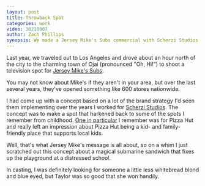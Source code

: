 ```yaml
---
layout: post
title: Throwback Spot
categories: work
video: 30210007
author: Zach Phillips
synopsis: We made a Jersey Mike's Subs commercial with Scherzi Studios that brings us back to the feel-good commercials of our youth.
---
```


Last year, we traveled out to Los Angeles and drove about an hour north of the city to the charming town of Ojai (pronounced "Oh, Hi!") to shoot a television spot for [Jersey Mike's Subs](http://jerseymikes.com).

You may not know about Mike's if they aren't in your area, but over the last several years, they've opened something like 600 stores nationwide.

I had come up with a concept based on a lot of the brand strategy I'd seen them implementing over the years I worked for [Scherzi Studios](http://scherzi.com). The concept was to make a spot that harkened back to some of the spots I remember from childhood. [One in particular](http://www.youtube.com/watch?v=ex2DJnvyFsI) I remember was for Pizza Hut and really left an impression about Pizza Hut being a kid- and family-friendly place that supports local kids.

Well, that's what Jersey Mike's message is all about, so on a whim I just scratched out this concept about a magical submarine sandwich that fixes up the playground at a distressed school.

In casting, I was definitely looking for someone a little less whitebread blond and blue eyed, but Taylor was so good that she won handily.